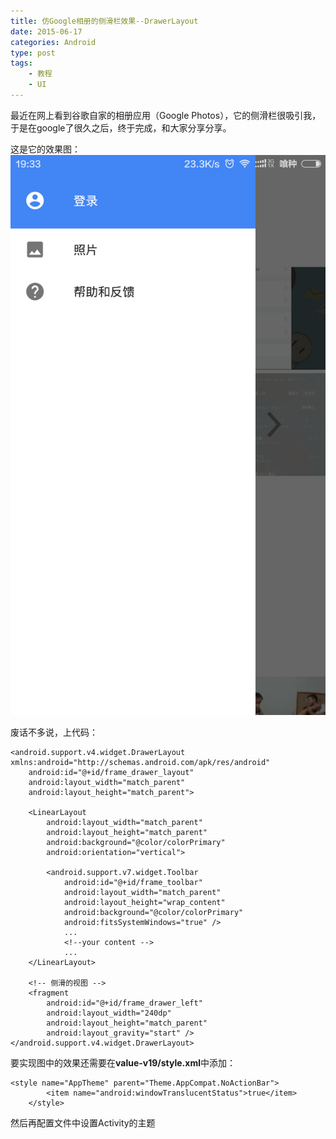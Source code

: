 ```yaml
---
title: 仿Google相册的侧滑栏效果--DrawerLayout
date: 2015-06-17
categories: Android
type: post
tags:
    - 教程
    - UI
---
```


最近在网上看到谷歌自家的相册应用（Google Photos），它的侧滑栏很吸引我，于是在google了很久之后，终于完成，和大家分享分享。

<!--more-->

这是它的效果图：
![](20150617_drawerlayout_1.jpg)

废话不多说，上代码：

```
<android.support.v4.widget.DrawerLayout xmlns:android="http://schemas.android.com/apk/res/android"
    android:id="@+id/frame_drawer_layout"
    android:layout_width="match_parent"
    android:layout_height="match_parent">

    <LinearLayout
        android:layout_width="match_parent"
        android:layout_height="match_parent"
        android:background="@color/colorPrimary"
        android:orientation="vertical">

        <android.support.v7.widget.Toolbar
            android:id="@+id/frame_toolbar"
            android:layout_width="match_parent"
            android:layout_height="wrap_content"
            android:background="@color/colorPrimary"
            android:fitsSystemWindows="true" />
            ...
            <!--your content -->
            ...
    </LinearLayout>

	<!-- 侧滑的视图 -->
    <fragment
        android:id="@+id/frame_drawer_left"
        android:layout_width="240dp"
        android:layout_height="match_parent"
        android:layout_gravity="start" />
</android.support.v4.widget.DrawerLayout>
```

要实现图中的效果还需要在**value-v19/style.xml**中添加：

```
<style name="AppTheme" parent="Theme.AppCompat.NoActionBar">
        <item name="android:windowTranslucentStatus">true</item>
    </style>
```
然后再配置文件中设置Activity的主题
